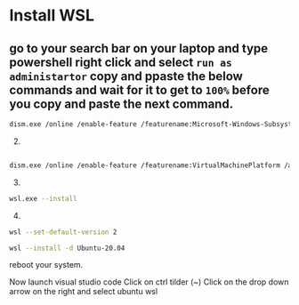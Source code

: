 # Install WSL
go to your search bar on your laptop and type powershell right click and select `run as administartor`
copy and ppaste the below commands and wait for it to get to `100%` before you copy and paste the next command. 
---
```bash
dism.exe /online /enable-feature /featurename:Microsoft-Windows-Subsystem-Linux /all /norestart
```
2.
```bash

dism.exe /online /enable-feature /featurename:VirtualMachinePlatform /all /norestart
```

3. 

```bash
wsl.exe --install
```
4.

```bash
wsl --set-default-version 2
```

```bash
wsl --install -d Ubuntu-20.04
```

reboot your system.

Now launch visual studio code
Click on ctrl tilder (~)
Click on the drop down arrow on the right and select ubuntu wsl
